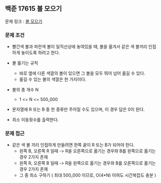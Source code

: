 ## 백준 17615 볼 모으기

문제 링크 : [볼 모으기](https://www.acmicpc.net/problem/17615)

### 문제 조건

- 빨간색 볼과 파란색 볼이 일직선상에 놓여있을 때, 볼을 옮겨서 같은 색 볼끼리 인접하게 놓이도록 하려고 한다.
- 볼 옮기는 규칙
    - 바로 옆에 다른 색깔의 볼이 있으면 그 볼을 모두 뛰어 넘어 옮길 수 있다.
    - 옮길 수 있는 볼의 색깔은 한 가지이다.

- 볼의 총 개수 N
    - 1 <= N <= 500_000
- 문자열에 R 또는 B 중 한 종류만 주어질 수도 있으며, 이 경우 답은 0이 된다.
- 최소 이동횟수를 출력한다.

### 문제 접근

- 같은 색 볼 끼리 인접하게 만들려면 한쪽 끝이 R 또는 B가 되어야 한다.
    - 왼쪽 B, 오른쪽 R 일때 -> R을 오른쪽으로 옮기는 경우와 B를 왼쪽으로 옮기는 경우 2가지 존재
    - 왼쪽 R, 오른쪽 B 일때 -> R을 왼쪽으로 옮기는 경우와 B를 오른쪽으로 옮기는 경우 2가지 존재
    - 그 중 최소 구하기 ( 최대 500_000 이므로, O(4*N) 이여도 시간복잡도 충분 )


